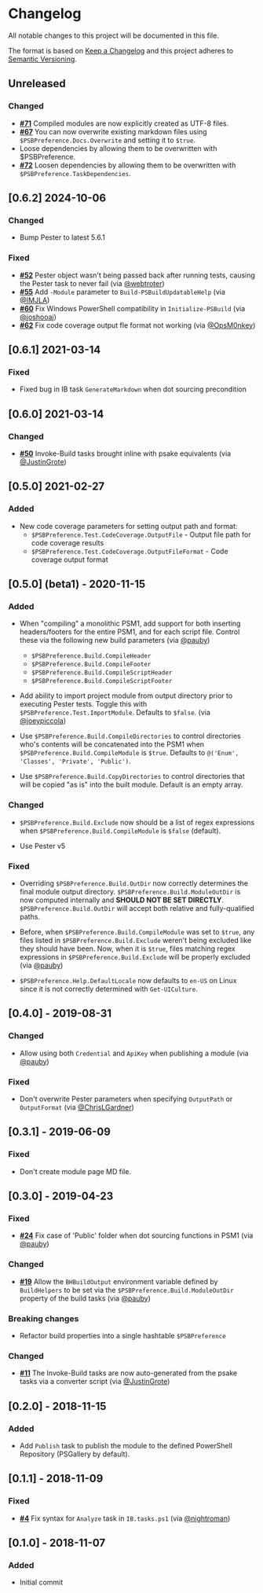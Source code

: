 # Changelog

All notable changes to this project will be documented in this file.

The format is based on [Keep a Changelog](http://keepachangelog.com/)
and this project adheres to [Semantic Versioning](http://semver.org/).

## Unreleased

### Changed

- [**#71**](https://github.com/psake/PowerShellBuild/pull/71) Compiled modules
  are now explicitly created as UTF-8 files.
- [**#67**](https://github.com/psake/PowerShellBuild/pull/67) You can now
  overwrite existing markdown files using `$PSBPreference.Docs.Overwrite` and
  setting it to `$true`.
- Loose dependencies by allowing them to be overwritten with $PSBPreference.
- [**#72**](https://github.com/psake/PowerShellBuild/pull/72) Loosen
  dependencies by allowing them to be overwritten with
  `$PSBPreference.TaskDependencies`.

## [0.6.2] 2024-10-06

### Changed

- Bump Pester to latest 5.6.1

### Fixed

- [**#52**](https://github.com/psake/PowerShellBuild/pull/52) Pester object
  wasn't being passed back after running tests, causing the Pester task to never
  fail (via [@webtroter](https://github.com/webtroter))
- [**#55**](https://github.com/psake/PowerShellBuild/pull/55) Add `-Module`
  parameter to `Build-PSBuildUpdatableHelp` (via
  [@IMJLA](https://github.com/IMJLA))
- [**#60**](https://github.com/psake/PowerShellBuild/pull/60) Fix Windows
  PowerShell compatibility in `Initialize-PSBuild` (via
  [@joshooaj](https://github.com/joshooaj))
- [**#62**](https://github.com/psake/PowerShellBuild/pull/62) Fix code coverage
  output fle format not working (via
  [@OpsM0nkey](https://github.com/OpsM0nkey))

## [0.6.1] 2021-03-14

### Fixed

- Fixed bug in IB task `GenerateMarkdown` when dot sourcing precondition

## [0.6.0] 2021-03-14

### Changed

- [**#50**](https://github.com/psake/PowerShellBuild/pull/50) Invoke-Build tasks
  brought inline with psake equivalents (via
  [@JustinGrote](https://github.com/JustinGrote))

## [0.5.0] 2021-02-27

### Added

- New code coverage parameters for setting output path and format:
  - `$PSBPreference.Test.CodeCoverage.OutputFile` - Output file path for code
    coverage results
  - `$PSBPreference.Test.CodeCoverage.OutputFileFormat` - Code coverage output
    format

## [0.5.0] (beta1) - 2020-11-15

### Added

- When "compiling" a monolithic PSM1, add support for both inserting
  headers/footers for the entire PSM1, and for each script file. Control these
  via the following new build parameters (via
  [@pauby](https://github.com/pauby))
  - `$PSBPreference.Build.CompileHeader`
  - `$PSBPreference.Build.CompileFooter`
  - `$PSBPreference.Build.CompileScriptHeader`
  - `$PSBPreference.Build.CompileScriptFooter`

- Add ability to import project module from output directory prior to executing
  Pester tests. Toggle this with `$PSBPreference.Test.ImportModule`. Defaults to
  `$false`. (via [@joeypiccola](https://github.com/joeypiccola))

- Use `$PSBPreference.Build.CompileDirectories` to control directories who's
  contents will be concatenated into the PSM1 when
  `$PSBPreference.Build.CompileModule` is `$true`. Defaults to
  `@('Enum', 'Classes', 'Private', 'Public')`.
- Use `$PSBPreference.Build.CopyDirectories` to control directories that will be
  copied "as is" into the built module. Default is an empty array.

### Changed

- `$PSBPreference.Build.Exclude` now should be a list of regex expressions when
  `$PSBPreference.Build.CompileModule` is `$false` (default).

- Use Pester v5

### Fixed

- Overriding `$PSBPreference.Build.OutDir` now correctly determines the final
  module output directory. `$PSBPreference.Build.ModuleOutDir` is now computed
  internally and **SHOULD NOT BE SET DIRECTLY**. `$PSBPreference.Build.OutDir`
  will accept both relative and fully-qualified paths.

- Before, when `$PSBPreference.Build.CompileModule` was set to `$true`, any
  files listed in `$PSBPreference.Build.Exclude` weren't being excluded like
  they should have been. Now, when it is `$true`, files matching regex
  expressions in `$PSBPreference.Build.Exclude` will be properly excluded (via
  [@pauby](https://github.com/pauby))

- `$PSBPreference.Help.DefaultLocale` now defaults to `en-US` on Linux since it
  is not correctly determined with `Get-UICulture`.

## [0.4.0] - 2019-08-31

### Changed

- Allow using both `Credential` and `ApiKey` when publishing a module (via
  [@pauby](https://github.com/pauby))

### Fixed

- Don't overwrite Pester parameters when specifying `OutputPath` or
  `OutputFormat` (via [@ChrisLGardner](https://github.com/ChrisLGardner))

## [0.3.1] - 2019-06-09

### Fixed

- Don't create module page MD file.

## [0.3.0] - 2019-04-23

### Fixed

- [**#24**](https://github.com/psake/PowerShellBuild/pull/24) Fix case of
  'Public' folder when dot sourcing functions in PSM1 (via
  [@pauby](https://github.com/pauby))

### Changed

- [**#19**](https://github.com/psake/PowerShellBuild/pull/19) Allow the
  `BHBuildOutput` environment variable defined by `BuildHelpers` to be set via
  the `$PSBPreference.Build.ModuleOutDir` property of the build tasks (via
  [@pauby](https://github.com/pauby))

### Breaking changes

- Refactor build properties into a single hashtable `$PSBPreference`

### Changed

- [**#11**](https://github.com/psake/PowerShellBuild/pull/11) The Invoke-Build
  tasks are now auto-generated from the psake tasks via a converter script (via
  [@JustinGrote](https://github.com/JustinGrote))

## [0.2.0] - 2018-11-15

### Added

- Add `Publish` task to publish the module to the defined PowerShell Repository
  (PSGallery by default).

## [0.1.1] - 2018-11-09

### Fixed

- [**#4**](https://github.com/psake/PowerShellBuild/pull/4) Fix syntax for
  `Analyze` task in `IB.tasks.ps1` (via
  [@nightroman](https://github.com/nightroman))

## [0.1.0] - 2018-11-07

### Added

- Initial commit
